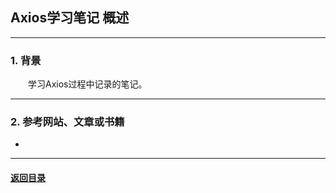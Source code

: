 ## Axios学习笔记 概述
---
### 1. 背景

&emsp;&emsp;学习Axios过程中记录的笔记。

---
### 2. 参考网站、文章或书籍

+ 

---

#### [返回目录](./)
